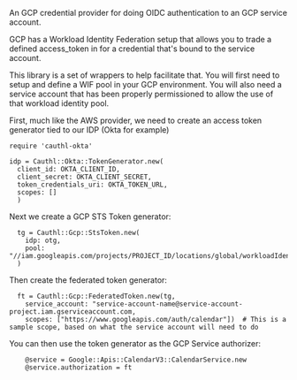 An GCP credential provider for doing OIDC authentication to an GCP service account.

GCP has a Workload Identity Federation setup that allows you to trade a defined access_token
in for a credential that's bound to the service account.

This library is a set of wrappers to help facilitate that. You will first need to setup and define a WIF
pool in your GCP environment. You will also need a service account that has been properly permissioned to allow
the use of that workload identity pool.

First, much like the AWS provider, we need to create an access token generator tied to our IDP (Okta for example)

```
require 'cauthl-okta'

idp = Cauthl::Okta::TokenGenerator.new(
  client_id: OKTA_CLIENT_ID,
  client_secret: OKTA_CLIENT_SECRET,
  token_credentials_uri: OKTA_TOKEN_URL,
  scopes: []
  )
```

Next we create a GCP STS Token generator:

```
  tg = Cauthl::Gcp::StsToken.new(
    idp: otg, 
    pool: "//iam.googleapis.com/projects/PROJECT_ID/locations/global/workloadIdentityPools/POOL_NAME/providers/PROVIDER_NAME
  )
```

Then create the federated token generator:
```
  ft = Cauthl::Gcp::FederatedToken.new(tg, 
    service_account: "service-account-name@service-account-project.iam.gserviceaccount.com, 
    scopes: ["https://www.googleapis.com/auth/calendar"])  # This is a sample scope, based on what the service account will need to do
```

You can then use the token generator as the GCP Service authorizer:

```
    @service = Google::Apis::CalendarV3::CalendarService.new
    @service.authorization = ft
```
